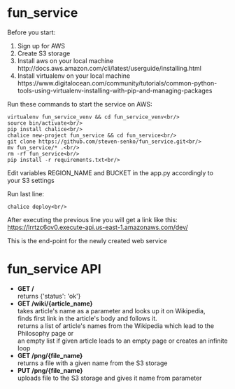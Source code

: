 # fun_service

Before you start:<br/>

<ol>
<li>Sign up for AWS</li>
<li>Create S3 storage</li>
<li>Install aws on your local machine<br/>
http://docs.aws.amazon.com/cli/latest/userguide/installing.html</li>
<li>Install virtualenv on your local machine<br/>
https://www.digitalocean.com/community/tutorials/common-python-tools-using-virtualenv-installing-with-pip-and-managing-packages</li>
</ol>

Run these commands to start the service on AWS:<br/>
```
virtualenv fun_service_venv && cd fun_service_venv<br/>
source bin/activate<br/>
pip install chalice<br/>
chalice new-project fun_service && cd fun_service<br/>
git clone https://github.com/steven-senko/fun_service.git<br/>
mv fun_service/* .<br/>
rm -rf fun_service<br/>
pip install -r requirements.txt<br/>
```
Edit variables REGION_NAME and BUCKET in the app.py accordingly to your S3 settings<br/>

Run last line:<br/>
```
chalice deploy<br/>
```
After executing the previous line you will get a link like this:<br/>
https://lrrtzc6ov0.execute-api.us-east-1.amazonaws.com/dev/<br/>

This is the end-point for the newly created web service<br/>

# fun_service API<br/>

<ul>
<li><b>GET /</b><br/>
returns {'status': 'ok'}</li>
<li><b>GET /wiki/{article_name}</b><br/>
takes article's name as a parameter and looks up it on Wikipedia,<br/>
finds first link in the article's body and follows it.<br/>
returns a list of article's names from the Wikipedia which lead to the Philosophy page or<br/>
an empty list if given article leads to an empty page or creates an infinite loop</li>
<li><b>GET /png/{file_name}</b><br/>
returns a file with a given name from the S3 storage</li>
<li><b>PUT /png/{file_name}</b><br/>
uploads file to the S3 storage and gives it name from parameter</li>
</ul>